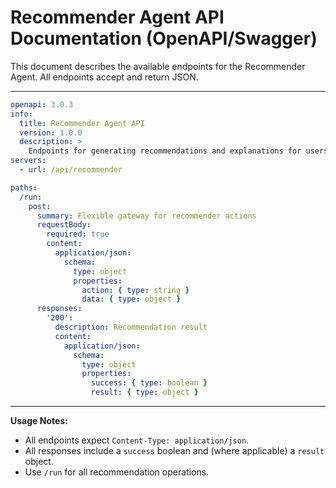# Recommender Agent API Documentation (OpenAPI/Swagger)

This document describes the available endpoints for the Recommender Agent. All endpoints accept and return JSON.

---

```yaml
openapi: 3.0.3
info:
  title: Recommender Agent API
  version: 1.0.0
  description: >
    Endpoints for generating recommendations and explanations for users.
servers:
  - url: /api/recommender

paths:
  /run:
    post:
      summary: Flexible gateway for recommender actions
      requestBody:
        required: true
        content:
          application/json:
            schema:
              type: object
              properties:
                action: { type: string }
                data: { type: object }
      responses:
        '200':
          description: Recommendation result
          content:
            application/json:
              schema:
                type: object
                properties:
                  success: { type: boolean }
                  result: { type: object }
```

---

**Usage Notes:**
- All endpoints expect `Content-Type: application/json`.
- All responses include a `success` boolean and (where applicable) a `result` object.
- Use `/run` for all recommendation operations.
